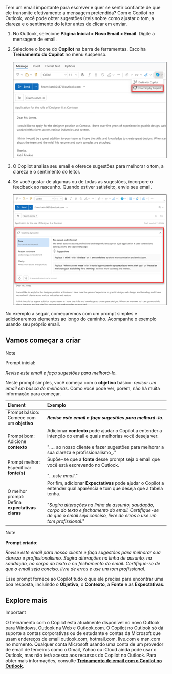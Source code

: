 
Tem um email importante para escrever e quer se sentir confiante de que ele transmite efetivamente a mensagem pretendida? Com o Copilot no Outlook, você pode obter sugestões úteis sobre como ajustar o tom, a clareza e o sentimento do leitor antes de clicar em enviar. 

1. No Outlook, selecione **Página Inicial > Novo Email > Email**. Digite a mensagem de email. 

1. Selecione o ícone do **Copilot** na barra de ferramentas. Escolha **Treinamento do Copilot** no menu suspenso.

    ![Captura de tela da opção de menu para Treinamento do Copilot no Novo Outlook.](../media/copilot-email-coaching-outlook.png)

1. O Copilot analisa seu email e oferece sugestões para melhorar o tom, a clareza e o sentimento do leitor.

1. Se você gostar de algumas ou de todas as sugestões, incorpore o feedback ao rascunho. Quando estiver satisfeito, envie seu email.

    ![Captura de tela mostrando as sugestões do Copilot para tom, clareza e sentimento do leitor no novo Outlook.](../media/copilot-rewrite-email-outlook.png)

No exemplo a seguir, começaremos com um prompt simples e adicionaremos elementos ao longo do caminho. Acompanhe o exemplo usando seu próprio email.

## Vamos começar a criar

> [!NOTE]
> Prompt inicial:
>
> _Revise este email e faça sugestões para melhorá-lo._

Neste prompt simples, você começa com o **objetivo** básico: _revisar um email em busca de melhorias_. Como você pode ver, porém, não há muita informação para começar.

| Element | Exemplo |
| :------ | :------- |
| Prompt básico: <br>Comece com um **objetivo** | **_Revise este email e faça sugestões para melhorá-lo_**. |
| Prompt bom: <br>Adicione **contexto** | Adicionar **contexto** pode ajudar o Copilot a entender a intenção do email e quais melhorias você deseja ver.<br><br>"..._ ao nosso cliente e fazer sugestões para melhorar a sua clareza e profissionalismo_." |
| Prompt melhor: <br>Especificar **fonte(s)** | Supõe-se que a **fonte** desse prompt seja o email que você está escrevendo no Outlook.<br><br>"_...este email_." |
| O melhor prompt: <br>Defina **expectativas claras** | Por fim, adicionar **Expectativas** pode ajudar o Copilot a entender qual aparência e tom que deseja que a tabela tenha.<br><br>"_Sugira alterações na linha de assunto, saudação, corpo do texto e fechamento do email. Certifique-se de que o email seja conciso, livre de erros e use um tom profissional_." |

> [!NOTE]
> **Prompt criado**:
>
> _Revise este email para nosso cliente e faça sugestões para melhorar sua clareza e profissionalismo. Sugira alterações na linha de assunto, na saudação, no corpo do texto e no fechamento do email. Certifique-se de que o email seja conciso, livre de erros e use um tom profissional._

Esse prompt fornece ao Copilot tudo o que ele precisa para encontrar uma boa resposta, incluindo o **Objetivo**, o **Contexto**, a **Fonte** e as **Expectativas**.

## Explore mais

> [!IMPORTANT]
> O treinamento com o Copilot está atualmente disponível no novo Outlook para Windows, Outlook na Web e Outlook.com.
> O Copilot no Outlook só dá suporte a contas corporativas ou de estudante e contas da Microsoft que usam endereços de email outlook.com, hotmail.com, live.com e msn.com no momento. Qualquer conta Microsoft usando uma conta de um provedor de email de terceiros como o Gmail, Yahoo ou iCloud ainda pode usar o Outlook, mas não terá acesso aos recursos do Copilot no Outlook. Para obter mais informações, consulte **[Treinamento de email com o Copilot no Outlook](https://support.microsoft.com/office/email-coaching-with-copilot-in-outlook-91a3cd56-1586-4a31-85c7-2eb8cdb02405#OSVersion=iOS)**.
